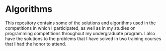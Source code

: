 # Algorithms

This repository contains some of the solutions and algorithms used in the competitions in which I participated, as well as in my studies on programming competitions throughout my undergraduate program. I also have the solutions to the problems that I have solved in two training courses that I had the honor to attend.
